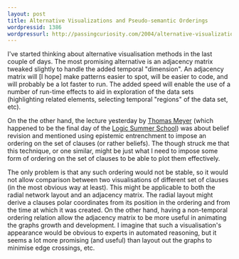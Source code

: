 ```yaml
---
layout: post
title: Alternative Visualizations and Pseudo-semantic Orderings
wordpressid: 1386
wordpressurl: http://passingcuriosity.com/2004/alternative-visualizations-and-pseudo-semantic-orderings/
---
```


I've started thinking about alternative visualisation methods in the last
couple of days. The most promising alternative is an adjacency matrix tweaked
slightly to handle the added temporal "dimension". An adjacency matrix will [I
hope] make patterns easier to spot, will be easier to code, and will probably
be a lot faster to run. The added speed will enable the use of a number of
run-time effects to aid in exploration of the data sets (highlighting related
elements, selecting temporal "regions" of the data set, etc).

On the the other hand, the lecture yesterday by [Thomas Meyer][1] (which
happened to be the final day of the [Logic Summer School][2]) was about belief
revision and mentioned using epistemic entrenchment to impose an ordering on
the set of clauses (or rather beliefs). The though struck me that this
technique, or one similar, might be just what I need to impose some form of
ordering on the set of clauses to be able to plot them effectively.

[1]: http://www.cse.unsw.edu.au/~tmeyer/pubs.html
[2]: http://lss.rsise.anu.edu.au

The only problem is that any such ordering would not be stable, so it would
not allow comparison between two visualisations of different set of clauses
(in the most obvious way at least). This might be applicable to both the
radial network layout and an adjacency matrix. The radial layout might derive
a clauses polar coordinates from its position in the ordering and from the
time at which it was created. On the other hand, having a non-temporal
ordering relation allow the adjacency matrix to be more useful in animating
the graphs growth and development. I imagine that such a visualisation's
appearance would be obvious to experts in automated reasoning, but it seems a
lot more promising (and useful) than layout out the graphs to minimise edge
crossings, etc.
